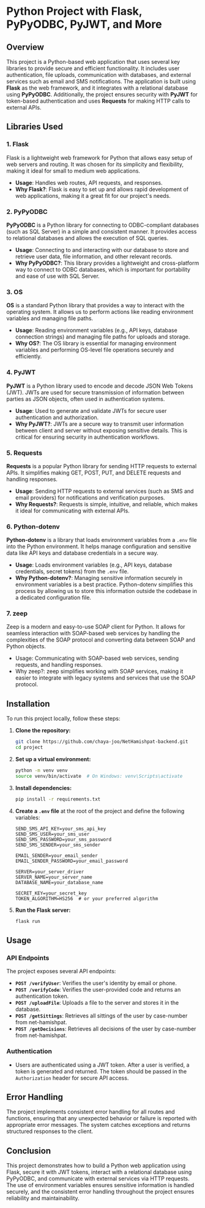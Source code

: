 # Python Project with Flask, PyPyODBC, PyJWT, and More

## Overview
This project is a Python-based web application that uses several key libraries to provide secure and efficient functionality. It includes user authentication, file uploads, communication with databases, and external services such as email and SMS notifications. The application is built using **Flask** as the web framework, and it integrates with a relational database using **PyPyODBC**. Additionally, the project ensures security with **PyJWT** for token-based authentication and uses **Requests** for making HTTP calls to external APIs.

## Libraries Used

### 1. Flask
Flask is a lightweight web framework for Python that allows easy setup of web servers and routing. It was chosen for its simplicity and flexibility, making it ideal for small to medium web applications.

- **Usage**: Handles web routes, API requests, and responses.
- **Why Flask?**: Flask is easy to set up and allows rapid development of web applications, making it a great fit for our project's needs.

### 2. PyPyODBC
**PyPyODBC** is a Python library for connecting to ODBC-compliant databases (such as SQL Server) in a simple and consistent manner. It provides access to relational databases and allows the execution of SQL queries.

- **Usage**: Connecting to and interacting with our database to store and retrieve user data, file information, and other relevant records.
- **Why PyPyODBC?**: This library provides a lightweight and cross-platform way to connect to ODBC databases, which is important for portability and ease of use with SQL Server.

### 3. OS
**OS** is a standard Python library that provides a way to interact with the operating system. It allows us to perform actions like reading environment variables and managing file paths.

- **Usage**: Reading environment variables (e.g., API keys, database connection strings) and managing file paths for uploads and storage.
- **Why OS?**: The OS library is essential for managing environment variables and performing OS-level file operations securely and efficiently.

### 4. PyJWT
**PyJWT** is a Python library used to encode and decode JSON Web Tokens (JWT). JWTs are used for secure transmission of information between parties as JSON objects, often used in authentication systems.

- **Usage**: Used to generate and validate JWTs for secure user authentication and authorization.
- **Why PyJWT?**: JWTs are a secure way to transmit user information between client and server without exposing sensitive details. This is critical for ensuring security in authentication workflows.

### 5. Requests
**Requests** is a popular Python library for sending HTTP requests to external APIs. It simplifies making GET, POST, PUT, and DELETE requests and handling responses.

- **Usage**: Sending HTTP requests to external services (such as SMS and email providers) for notifications and verification purposes.
- **Why Requests?**: Requests is simple, intuitive, and reliable, which makes it ideal for communicating with external APIs.

### 6. Python-dotenv
**Python-dotenv** is a library that loads environment variables from a `.env` file into the Python environment. It helps manage configuration and sensitive data like API keys and database credentials in a secure way.

- **Usage**: Loads environment variables (e.g., API keys, database credentials, secret tokens) from the `.env` file.
- **Why Python-dotenv?**: Managing sensitive information securely in environment variables is a best practice. Python-dotenv simplifies this process by allowing us to store this information outside the codebase in a dedicated configuration file.

### 7. zeep
Zeep is a modern and easy-to-use SOAP client for Python. It allows for seamless interaction with SOAP-based web services by handling the complexities of the SOAP protocol and converting data between SOAP and Python objects.

- Usage: Communicating with SOAP-based web services, sending requests, and handling responses.
- Why zeep?: zeep simplifies working with SOAP services, making it easier to integrate with legacy systems and services that use the SOAP protocol.

## Installation

To run this project locally, follow these steps:

1. **Clone the repository:**

    ```bash
    git clone https://github.com/chaya-joo/NetHamishpat-backend.git
    cd project
    ```

2. **Set up a virtual environment:**

    ```bash
    python -m venv venv
    source venv/bin/activate  # On Windows: venv\Scripts\activate
    ```

3. **Install dependencies:**

    ```bash
    pip install -r requirements.txt
    ```

4. **Create a `.env` file** at the root of the project and define the following variables:

    ```
    SEND_SMS_API_KEY=your_sms_api_key
    SEND_SMS_USER=your_sms_user
    SEND_SMS_PASSWORD=your_sms_password
    SEND_SMS_SENDER=your_sms_sender

    EMAIL_SENDER=your_email_sender
    EMAIL_SENDER_PASSWORD=your_email_password

    SERVER=your_server_driver
    SERVER_NAME=your_server_name
    DATABASE_NAME=your_database_name

    SECRET_KEY=your_secret_key
    TOKEN_ALGORITHM=HS256  # or your preferred algorithm
    ```

5. **Run the Flask server:**

    ```bash
    flask run
    ```

## Usage

### API Endpoints
The project exposes several API endpoints:

- **`POST /verifyUser`**: Verifies the user's identity by email or phone.
- **`POST /verifyCode`**: Verifies the user-provided code and returns an authentication token.
- **`POST /uploadFile`**: Uploads a file to the server and stores it in the database.
- **`POST /getSittings`**: Retrieves all sittings of the user by case-number from net-hamishpat.
- **`POST /getDecisions`**: Retrieves all decisions of the user by case-number from net-hamishpat.

### Authentication
- Users are authenticated using a JWT token. After a user is verified, a token is generated and returned. The token should be passed in the `Authorization` header for secure API access.

## Error Handling
The project implements consistent error handling for all routes and functions, ensuring that any unexpected behavior or failure is reported with appropriate error messages. The system catches exceptions and returns structured responses to the client.

## Conclusion
This project demonstrates how to build a Python web application using Flask, secure it with JWT tokens, interact with a relational database using PyPyODBC, and communicate with external services via HTTP requests. The use of environment variables ensures sensitive information is handled securely, and the consistent error handling throughout the project ensures reliability and maintainability.
